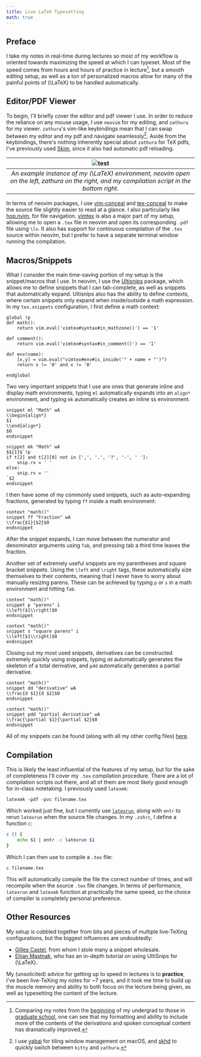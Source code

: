 ```yaml
---
title: Live LaTeX Typesetting
math: true
---
```

## Preface
I take my notes in real-time during lectures so most of my workflow is oriented towards maximizing the speed at which I can typeset. Most of the speed comes from hours and hours of practice in lecture[^1], but a smooth editing setup, as well as a ton of personalized macros allow for many of the painful points of \(\LaTeX\) to be handled automatically.

## Editor/PDF Viewer
To begin, I'll briefly cover the editor and pdf viewer I use. In order to reduce the reliance on any mouse usage, I use `neovim` for my editing, and `zathura` for my viewer. `zathura`'s vim-like keybindings mean that I can swap between my editor and my pdf and navigate seamlessly[^2]. Aside from the keybindings, there's nothing inherently special about `zathura` for TeX pdfs, I've previously used [Skim](https://skim-app.sourceforge.io/), since it also had automatic pdf reloading. 

| ![test](../img/latex_overview.png) | 
|:--:| 
| *An example instance of my \(\LaTeX\) environment, neovim open on the left, zathura on the right, and my compilation script in the bottom right.* |


In terms of neovim packages, I use [vim-conceal](https://github.com/khzaw/vim-conceal) and [tex-conceal](https://github.com/KeitaNakamura/tex-conceal.vim) to make the source file slightly easier to read at a glance. I also particularly like [hop.nvim](https://github.com/hadronized/hop.nvim), for file navigation. [vimtex](https://github.com/lervag/vimtex) is also a major part of my setup, allowing me to open a `.tex` file in neovim and open its corresponding `.pdf` file using `\lv`. It also has support for continuous compilation of the `.tex` source within neovim, but I prefer to have a separate terminal window running the compilation.
## Macros/Snippets
What I consider the main time-saving portion of my setup is the snippet/macros that I use. In neovim, I use the [Ultisnips](https://github.com/SirVer/ultisnips) package, which allows me to define snippets that I can tab-complete, as well as snippets that automatically expand. Ultisnips also has the ability to define contexts, where certain snippets only expand when inside/outside a math expression. In my `tex.snippets` configuration, I first define a math context:
```Vim Snippet
global !p
def math():
    return vim.eval('vimtex#syntax#in_mathzone()') == '1'

def comment(): 
    return vim.eval('vimtex#syntax#in_comment()') == '1'

def env(name):
    [x,y] = vim.eval("vimtex#env#is_inside('" + name + "')") 
    return x != '0' and x != '0'

endglobal

```
Two very important snippets that I use are ones that generate inline and display math environments, typing `ml` automatically expands into an `align*` environment, and typing `mk` automatically creates an inline `$$` environment. 
```Vim Snippet
snippet ml "Math" wA
\\begin{align*}
$1
\\end{align*}
$0
endsnippet

snippet mk "Math" wA
$${1}$`!p
if t[2] and t[2][0] not in [',', '.', '?', '-', ' ']:
    snip.rv = ' '
else:
    snip.rv = ''
`$2
endsnippet
```
I then have some of my commonly used snippets, such as auto-expanding fractions, generated by typing `ff` inside a math environment:
```Vim Snippet
context "math()"
snippet ff "Fraction" wA
\\frac{$1}{$2}$0
endsnippet
```
After the snippet expands, I can move between the numerator and denominator arguments using `Tab`, and pressing tab a third time leaves the fraction.

Another set of extremely useful snippets are my parentheses and square bracket snippets. Using the `\left` and `\right` tags, these automatically size themselves to their contents, meaning that I never have to worry about manually resizing parens. These can be achieved by typing `p` or `s` in a math environment and hitting `Tab`.
```Vim Snippet
context "math()"
snippet p "parens" i
\\left($1\\right)$0
endsnippet

context "math()"
snippet s "square parens" i
\\left[$1\\right]$0
endsnippet
```

Closing out my most used snippets, derivatives can be constructed extremely quickly using snippets, typing `dd` automatically generates the skeleton of a total derivative, and `pdd` automatically generates a partial derivative.

```Vim Snippet
context "math()"
snippet dd "derivative" wA
\\frac{d $1}{d $2}$0
endsnippet

context "math()"
snippet pdd "partial derivative" wA
\\frac{\partial $1}{\partial $2}$0
endsnippet
```

All of my snippets can be found (along with all my other config files) [here](https://github.com/hershkumar/dots/blob/master/.config/nvim/UltiSnips/tex.snippets).


## Compilation
This is likely the least influential of the features of my setup, but for the sake of completeness I'll cover my `.tex` compilation procedure. There are a lot of compilation scripts out there, and all of them are most likely good enough for in-class notetaking. I previously used `latexmk`:
```
latexmk -pdf -pvc filename.tex
```
Which worked just fine, but I currently use [`latexrun`](https://github.com/aclements/latexrun), along with `entr` to rerun `latexrun` when the source file changes. In my `.zshrc`, I define a function `c`:
```zsh
c () {
	echo $1 | entr -c latexrun $1
}
```
Which I can then use to compile a `.tex` file:
```
c filename.tex
```
This will automatically compile the file the correct number of times, and will recompile when the source `.tex` file changes. In terms of performance, `latexrun` and `latexmk` function at practically the same speed, so the choice of compiler is completely personal preference.

## Other Resources
My setup is cobbled together from bits and pieces of multiple live-TeXing configurations, but the biggest influences are undoubtedly:
- [Gilles Castel](https://castel.dev/post/lecture-notes-1/), from whom I stole many a snippet wholesale.
- [Elijan Mastnak](https://ejmastnak.com/tutorials/vim-latex/ultisnips/), who has an in-depth tutorial on using UltiSnips for \(\LaTeX\).

My (unsolicited) advice for getting up to speed in lectures is to **practice**, I've been live-TeXing my notes for ~7 years, and it took me time to build up the muscle memory and ability to both focus on the lecture being given, as well as typesetting the content of the lecture.


[^1]: Comparing my notes from the [beginning](/notes/phys273.pdf) of my undergrad to those in [graduate school](/notes/phys611.pdf), one can see that my formatting and ability to include more of the contents of the derivations and spoken conceptual content has dramatically improved. 
[^2]: I use [yabai](https://github.com/koekeishiya/yabai) for tiling window management on macOS, and [skhd](https://github.com/koekeishiya/skhd) to quickly switch between `kitty` and `zathura`.

